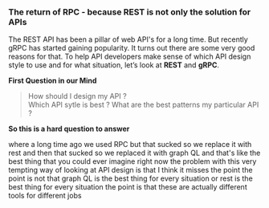 ### The return of RPC -  because REST is not only the solution for APIs

The REST API has been a pillar of web API's for a long time. But recently gRPC has started gaining popularity. It turns out there are some very good reasons for that. To help API developers make sense of which API design style to use and for what situation, let’s look at **REST** and **gRPC**.

**First Question in our Mind**

> How should I design my API ?  
> Which API sytle is best ? 
> What are the best patterns my particular API ?

**So this is a hard question to answer**

where a long time ago we used RPC but that sucked so we replace it with rest and then that sucked so we replaced it with graph QL and that's like the best thing that you could ever imagine right now the problem with this very tempting way of looking at API design is that I think it misses the point the point is not that graph QL is the best thing for every situation or rest is the best thing for every situation the point is that these are actually different tools for different jobs

<!--stackedit_data:
eyJoaXN0b3J5IjpbMTEyMTg5NTAyMyw5NjU2Mzc0NzMsLTEzOD
IxMTUzNDEsMzA4NzMwNTM5LC0xMzQyMjMyMTgsODE5MTU1MTgw
LC0xNjg1OTQ0NTEyLDg0MTcxODYyMiw2MTQ2MDE1ODgsMTY5NT
Q3NTkzMSwtMTY2MjY0OTg3OCw0NTg4OTQyNzYsLTE4MTYwNTc2
OTcsLTUzMjAyMzQzOCwtMzA5MTIzMDU2LDQ0MzA0NDU2NSwtMj
UyNTk3MDE2XX0=
-->